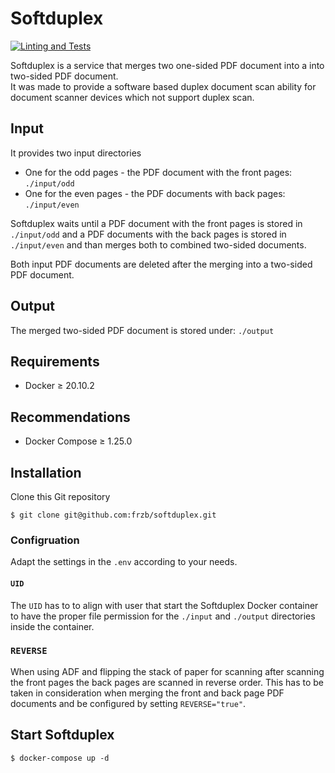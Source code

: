 # Softduplex

[![Linting and Tests](https://github.com/frzb/softduplex/actions/workflows/checks.yaml/badge.svg?branch=main)](https://github.com/frzb/softduplex/actions/workflows/checks.yaml)

Softduplex is a service that merges two one-sided PDF document into a into two-sided PDF document.  
It was made to provide a software based duplex document scan ability for document scanner devices which not support duplex scan.

## Input

It provides two input directories

- One for the odd pages - the PDF document with the front pages: `./input/odd`
- One for the even pages - the PDF documents with back pages: `./input/even`

Softduplex waits until a PDF document with the front pages is stored in `./input/odd` and a PDF documents with the back pages is stored in  `./input/even` and than merges both to combined two-sided documents.

Both input PDF documents are deleted after the merging into a two-sided PDF document.

## Output

The merged two-sided PDF document is stored under: `./output`

## Requirements

- Docker ≥ 20.10.2

## Recommendations 

- Docker Compose ≥ 1.25.0

## Installation

Clone this Git repository

```
$ git clone git@github.com:frzb/softduplex.git
```

### Configruation

Adapt the settings in the `.env` according to your needs.

#### `UID`

The `UID` has to to align with user that start the Softduplex Docker container to have the proper file permission for the `./input` and `./output` directories inside the container.

### `REVERSE`

When using ADF and flipping the stack of paper for scanning after scanning the front pages the back pages are scanned in reverse order. 
This has to be taken in consideration when merging the front and back page PDF documents and be configured by setting `REVERSE="true"`.

## Start Softduplex

```
$ docker-compose up -d
```



